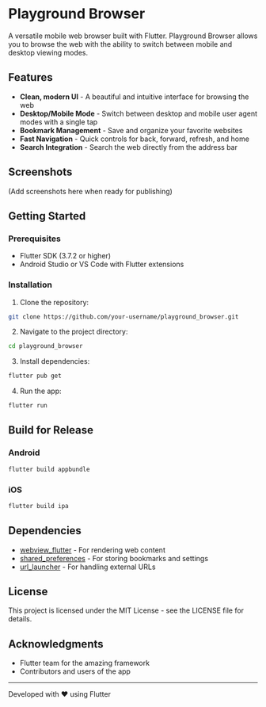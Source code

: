 # Playground Browser

A versatile mobile web browser built with Flutter. Playground Browser allows you to browse the web with the ability to switch between mobile and desktop viewing modes.

## Features

- **Clean, modern UI** - A beautiful and intuitive interface for browsing the web
- **Desktop/Mobile Mode** - Switch between desktop and mobile user agent modes with a single tap
- **Bookmark Management** - Save and organize your favorite websites
- **Fast Navigation** - Quick controls for back, forward, refresh, and home
- **Search Integration** - Search the web directly from the address bar

## Screenshots

(Add screenshots here when ready for publishing)

## Getting Started

### Prerequisites

- Flutter SDK (3.7.2 or higher)
- Android Studio or VS Code with Flutter extensions

### Installation

1. Clone the repository:
```bash
git clone https://github.com/your-username/playground_browser.git
```

2. Navigate to the project directory:
```bash
cd playground_browser
```

3. Install dependencies:
```bash
flutter pub get
```

4. Run the app:
```bash
flutter run
```

## Build for Release

### Android

```bash
flutter build appbundle
```

### iOS

```bash
flutter build ipa
```

## Dependencies

- [webview_flutter](https://pub.dev/packages/webview_flutter) - For rendering web content
- [shared_preferences](https://pub.dev/packages/shared_preferences) - For storing bookmarks and settings
- [url_launcher](https://pub.dev/packages/url_launcher) - For handling external URLs

## License

This project is licensed under the MIT License - see the LICENSE file for details.

## Acknowledgments

- Flutter team for the amazing framework
- Contributors and users of the app

---

Developed with ❤️ using Flutter